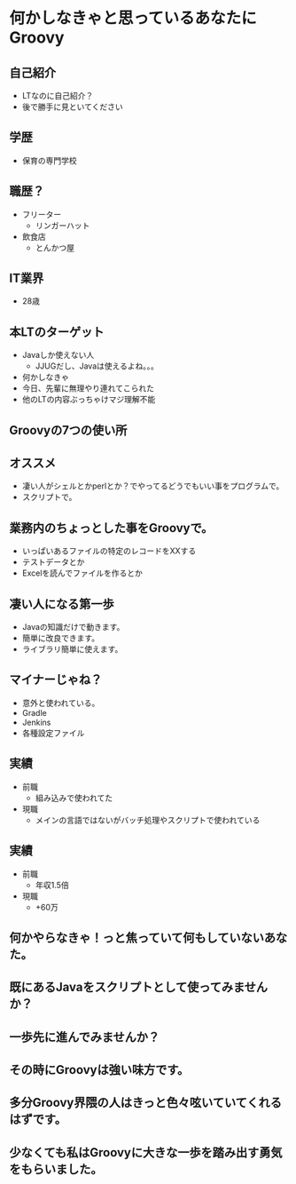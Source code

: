
# 何かしなきゃと思っているあなたにGroovy
## 自己紹介
- LTなのに自己紹介？
- 後で勝手に見といてください

## 学歴
- 保育の専門学校

## 職歴？
- フリーター
  - リンガーハット
- 飲食店
  - とんかつ屋

## IT業界
- 28歳

## 本LTのターゲット
- Javaしか使えない人
  - JJUGだし、Javaは使えるよね。。。
- 何かしなきゃ
- 今日、先輩に無理やり連れてこられた
- 他のLTの内容ぶっちゃけマジ理解不能

## Groovyの7つの使い所

## オススメ
- 凄い人がシェルとかperlとか？でやってるどうでもいい事をプログラムで。
- スクリプトで。

## 業務内のちょっとした事をGroovyで。
- いっぱいあるファイルの特定のレコードをXXする
- テストデータとか
- Excelを読んでファイルを作るとか

## 凄い人になる第一歩
- Javaの知識だけで動きます。
- 簡単に改良できます。
- ライブラリ簡単に使えます。

## マイナーじゃね？
- 意外と使われている。
- Gradle
- Jenkins
- 各種設定ファイル

## 実績
- 前職
  - 組み込みで使われてた
- 現職
  - メインの言語ではないがバッチ処理やスクリプトで使われている

## 実績
- 前職
  - 年収1.5倍
- 現職
  - +60万

## 何かやらなきゃ！っと焦っていて何もしていないあなた。
## 既にあるJavaをスクリプトとして使ってみませんか？
## 一歩先に進んでみませんか？
## その時にGroovyは強い味方です。
## 多分Groovy界隈の人はきっと色々呟いていてくれるはずです。
## 少なくても私はGroovyに大きな一歩を踏み出す勇気をもらいました。
